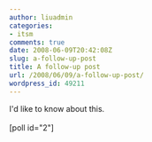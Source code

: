 ```yaml
---
author: liuadmin
categories:
- itsm
comments: true
date: 2008-06-09T20:42:08Z
slug: a-follow-up-post
title: A follow-up post
url: /2008/06/09/a-follow-up-post/
wordpress_id: 49211
---
```


I'd like to know about this.<br /><br />[poll id="2"]
